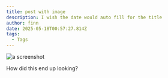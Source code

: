 ```yaml
---
title: post with image
description: I wish the date would auto fill for the title
author: finn
date: 2025-05-18T00:57:27.814Z
tags:
  - Tags
---
```

![a screenshot ](/static/img/screenshot_20250514-210509.png)



How did this end up looking?